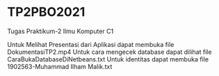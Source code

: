 # TP2PBO2021
Tugas Praktikum-2 Ilmu Komputer C1

Untuk Melihat Presentasi dari Aplikasi dapat membuka file DokumentasiTP2.mp4
Untuk cara mengecek database dapat dilihat file CaraBukaDatabaseDiNetbeans.txt
Untuk identitas dapat membuka file 1902563-Muhammad Ilham Malik.txt
